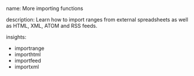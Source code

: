name: More importing functions

description: Learn how to import ranges from external spreadsheets as well as HTML, XML, ATOM and RSS feeds.

insights:
  - importrange
  - importhtml
  - importfeed
  - importxml